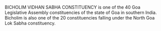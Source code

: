 BICHOLIM VIDHAN SABHA CONSTITUENCY is one of the 40 Goa Legislative Assembly constituencies of the state of Goa in southern India. Bicholim is also one of the 20 constituencies falling under the North Goa Lok Sabha constituency.
